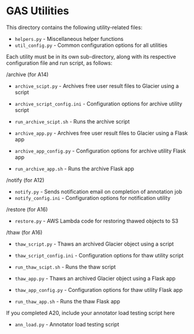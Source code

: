 # GAS Utilities
This directory contains the following utility-related files:
* `helpers.py` - Miscellaneous helper functions
* `util_config.py` - Common configuration options for all utilities

Each utility must be in its own sub-directory, along with its respective configuration file and run script, as follows:

/archive (for A14)
* `archive_scipt.py` - Archives free user result files to Glacier using a script
* `archive_script_config.ini` - Configuration options for archive utility script
* `run_archive_scipt.sh` - Runs the archive script

* `archive_app.py` - Archives free user result files to Glacier using a Flask app
* `archive_app_config.py` - Configuration options for archive utility Flask app
* `run_archive_app.sh` - Runs the archive Flask app

/notify (for A12)
* `notify.py` - Sends notification email on completion of annotation job
* `notify_config.ini` - Configuration options for notification utility

/restore  (for A16)
* `restore.py` - AWS Lambda code for restoring thawed objects to S3

/thaw  (for A16)
* `thaw_script.py` - Thaws an archived Glacier object using a script
* `thaw_script_config.ini` - Configuration options for thaw utility script
* `run_thaw_scipt.sh` - Runs the thaw script

* `thaw_app.py` - Thaws an archived Glacier object using a Flask app
* `thaw_app_config.py` - Configuration options for thaw utility Flask app
* `run_thaw_app.sh` - Runs the thaw Flask app

If you completed A20, include your annotator load testing script here
* `ann_load.py` - Annotator load testing script
